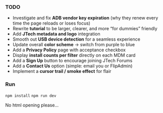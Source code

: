

### TODO

* Investigate and fix **ADB vendor key expiration** (why they renew every time the page reloads or loses focus)
* Rewrite **tutorial** to be larger, clearer, and more “for dummies” friendly
* Add **JTech metadata and logo** integration
* Smooth out **USB device detection** for a seamless experience
* Update overall **color scheme** → switch from purple to blue
* Add a **Privacy Policy** page with acceptance checkbox
* Display **install counts per filter** directly on each MDM card
* Add a **Sign Up** button to encourage joining JTech Forums
* Add a **Contact Us** option (simple: email you or FlipAdmin)
* Implement a **cursor trail / smoke effect** for flair

### Run
`npm install`
`npm run dev`

No html opening please...

